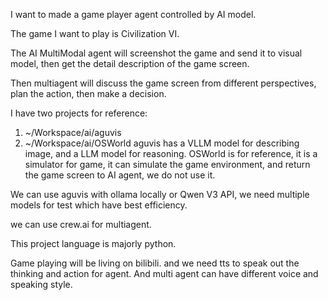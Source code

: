 I want to made a game player agent controlled by AI model.

The game I want to play is Civilization VI.

The AI MultiModal agent will screenshot the game and send it to visual model, then get the detail description of the game screen.

Then multiagent will discuss the game screen from different perspectives, plan the action, then make a decision.

I have two projects for reference:
1. ~/Workspace/ai/aguvis
2. ~/Workspace/ai/OSWorld
aguvis has a VLLM model for describing image, and a LLM model for reasoning. 
OSWorld is for reference, it is a simulator for game, it can simulate the game environment, and return the game screen to AI agent, we do not use it.

We can use aguvis with ollama locally or Qwen V3 API, we need multiple models for test which have best efficiency.

we can use crew.ai for multiagent.

This project language is majorly python.

Game playing will be living on bilibili. and we need tts to speak out the thinking and action for agent. And multi agent can have different voice and speaking style.